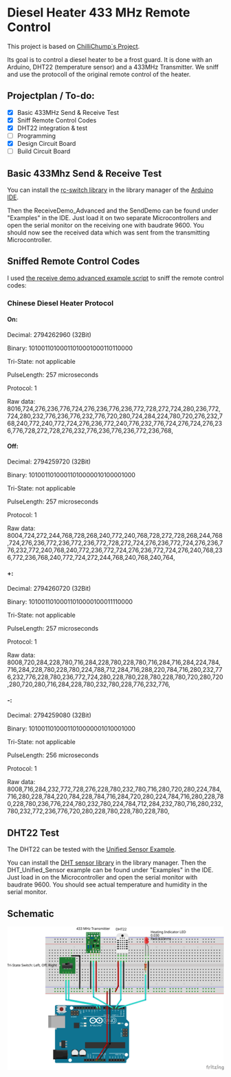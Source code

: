 # Diesel Heater 433 MHz Remote Control

This project is based on [ChilliChump`s Project](https://github.com/ChilliChump/Diesel-Heater-433mhz-Remote-Control). 

Its goal is to control a diesel heater to be a frost guard.
It is done with an Arduino, DHT22 (temperature sensor) and a 433MHz Transmitter.
We sniff and use the protocoll of the original remote control of the heater.

## Projectplan / To-do:

- [X] Basic 433MHz Send & Receive Test
- [X] Sniff Remote Control Codes
- [X] DHT22 integration & test
- [ ] Programming
- [X] Design Circuit Board 
- [ ] Build Circuit Board

## Basic 433Mhz Send & Receive Test

You can install the [rc-switch library](https://docs.arduino.cc/libraries/rc-switch/) in the library manager of the [Arduino IDE](https://www.arduino.cc/en/software). 

Then the ReceiveDemo_Advanced and the SendDemo can be found under "Examples" in the IDE. Just load it on two separate Microcontrollers and open the serial monitor on the receiving one with baudrate 9600. You should now see the received data which was sent from the transmitting Microcontroller.

## Sniffed Remote Control Codes

I used [the receive demo advanced example script](https://github.com/sui77/rc-switch/tree/master/examples/ReceiveDemo_Advanced) to sniff the remote control codes:

### Chinese Diesel Heater Protocol

#### On:
Decimal: 2794262960 (32Bit) 

Binary: 10100110100011010001000110110000 

Tri-State: not applicable 

PulseLength: 257 microseconds 

Protocol: 1

Raw data: 8016,724,276,236,776,724,276,236,776,236,772,728,272,724,280,236,772,724,280,232,776,236,776,232,776,720,280,724,284,224,780,720,276,232,768,240,772,240,772,724,276,236,772,240,776,232,776,724,276,724,276,236,776,728,272,728,276,232,776,236,776,236,772,236,768,

#### Off:
Decimal: 2794259720 (32Bit) 

Binary: 10100110100011010000010100001000 

Tri-State: not applicable 

PulseLength: 257 microseconds 

Protocol: 1

Raw data: 8004,724,272,244,768,728,268,240,772,240,768,728,272,728,268,244,768,724,276,236,772,236,772,236,772,728,272,724,276,236,772,724,276,236,776,232,772,240,768,240,772,236,772,724,276,236,772,724,276,240,768,236,772,236,768,240,772,724,272,244,768,240,768,240,764,

#### +:
Decimal: 2794260720 (32Bit) 

Binary: 10100110100011010000100011110000 

Tri-State: not applicable 

PulseLength: 257 microseconds 

Protocol: 1

Raw data: 8008,720,284,228,780,716,284,228,780,228,780,716,284,716,284,224,784,716,284,228,780,228,780,224,788,712,284,716,288,220,784,716,280,232,776,232,776,228,780,236,772,724,280,228,780,228,780,228,780,720,280,720,280,720,280,716,284,228,780,232,780,228,776,232,776,

#### -:
Decimal: 2794259080 (32Bit) 

Binary: 10100110100011010000001010001000 

Tri-State: not applicable 

PulseLength: 256 microseconds 

Protocol: 1

Raw data: 8008,716,284,232,772,728,276,228,780,232,780,716,280,720,280,224,784,716,280,228,784,220,784,228,784,716,284,720,280,224,784,716,280,228,780,228,780,236,776,224,780,232,780,224,784,712,284,232,780,716,280,232,780,232,772,236,776,720,280,228,780,228,780,228,780,

## DHT22 Test

The DHT22 can be tested with the [Unified Sensor Example](https://github.com/adafruit/DHT-sensor-library/tree/master/examples/DHT_Unified_Sensor). 

You can install the [DHT sensor library](https://docs.arduino.cc/libraries/dht-sensor-library/) in the library manager. Then the DHT_Unified_Sensor example can be found under "Examples" in the IDE. Just load in on the Microcontroller and open the serial monitor with baudrate 9600. You should see actual temperature and humidity in the serial monitor.

## Schematic

![Schematic](./Schematic.png)
